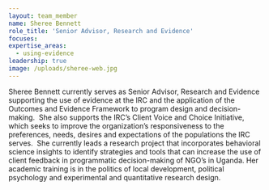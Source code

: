```yaml
---
layout: team_member
name: Sheree Bennett
role_title: 'Senior Advisor, Research and Evidence'
focuses:
expertise_areas:
  - using-evidence
leadership: true
image: /uploads/sheree-web.jpg
---
```


Sheree Bennett currently serves as Senior Advisor, Research and Evidence supporting the use of evidence at the IRC and the application of the Outcomes and Evidence Framework to program design and decision-making.&nbsp; She also supports the IRC’s Client Voice and Choice Initiative, which seeks to improve the organization’s responsiveness to the preferences, needs, desires and expectations of the populations the IRC serves.&nbsp; She currently leads a research project that incorporates behavioral science insights to identify strategies and tools that can increase the use of client feedback in programmatic decision-making of NGO’s in Uganda. Her academic training is in the politics of local development, political psychology and experimental and quantitative research design.